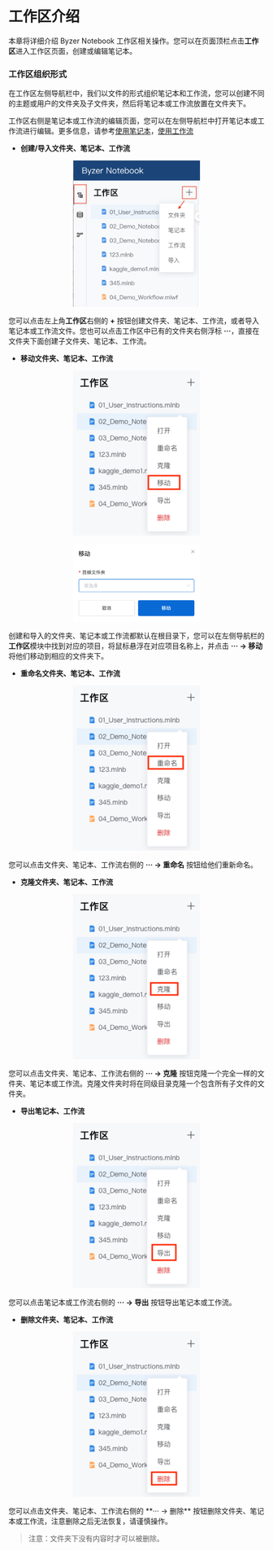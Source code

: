 # 工作区介绍

本章将详细介绍 Byzer Notebook 工作区相关操作。您可以在页面顶栏点击**工作区**进入工作区页面，创建或编辑笔记本。

### **工作区组织形式**

在工作区左侧导航栏中，我们以文件的形式组织笔记本和工作流，您可以创建不同的主题或用户的文件夹及子文件夹，然后将笔记本或工作流放置在文件夹下。

工作区右侧是笔记本或工作流的编辑页面，您可以在左侧导航栏中打开笔记本或工作流进行编辑。更多信息，请参考[使用笔记本](/byzer-notebook/zh-cn/workspace/notebook.md)，[使用工作流](/byzer-notebook/zh-cn/workspace/workflow.md) 

+ **创建/导入文件夹、笔记本、工作流**

<p align="center">
    <img src="/byzer-notebook/zh-cn/workspace/images/Workspace_create.png" alt="name"  width="250"/>
</p>

您可以点击左上角**工作区**右侧的 **+** 按钮创建文件夹、笔记本、工作流，或者导入笔记本或工作流文件。您也可以点击工作区中已有的文件夹右侧浮标 **···**，直接在文件夹下面创建子文件夹、笔记本、工作流。

+ **移动文件夹、笔记本、工作流**

<p align="center">
    <img src="/byzer-notebook/zh-cn/workspace/images/move.png" alt="name"  width="250"/>
</p>

<p align="center">
    <img src="/byzer-notebook/zh-cn/workspace/images/move2.png" alt="name"  width="250"/>
</p>

创建和导入的文件夹、笔记本或工作流都默认在根目录下，您可以在左侧导航栏的**工作区**模块中找到对应的项目，将鼠标悬浮在对应项目名称上，并点击 **···  -> 移动** 将他们移动到相应的文件夹下。

+ **重命名文件夹、笔记本、工作流**

<p align="center">
    <img src="/byzer-notebook/zh-cn/workspace/images/rename.png" alt="name"  width="250"/>
</p>

您可以点击文件夹、笔记本、工作流右侧的 **··· -> 重命名** 按钮给他们重新命名。

+ **克隆文件夹、笔记本、工作流**

<p align="center">
    <img src="/byzer-notebook/zh-cn/workspace/images/clone.png" alt="name"  width="250"/>
</p>

您可以点击文件夹、笔记本、工作流右侧的 **··· -> 克隆** 按钮克隆一个完全一样的文件夹、笔记本或工作流。克隆文件夹时将在同级目录克隆一个包含所有子文件的文件夹。

+ **导出笔记本、工作流**

<p align="center">
    <img src="/byzer-notebook/zh-cn/workspace/images/export.png" alt="name"  width="250"/>
</p>

您可以点击笔记本或工作流右侧的 **··· -> 导出** 按钮导出笔记本或工作流。

+ **删除文件夹、笔记本、工作流**

<p align="center">
    <img src="/byzer-notebook/zh-cn/workspace/images/delete.png" alt="name"  width="250"/>
</p>
您可以点击文件夹、笔记本、工作流右侧的 **··· -> 删除** 按钮删除文件夹、笔记本或工作流，注意删除之后无法恢复，请谨慎操作。

> 注意：文件夹下没有内容时才可以被删除。

